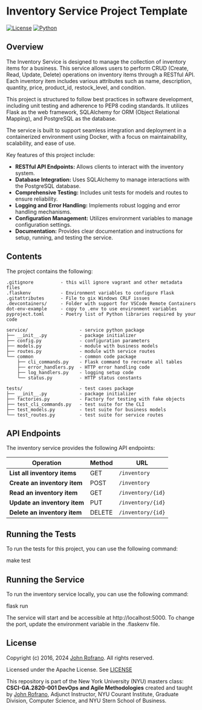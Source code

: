 # Inventory Service Project Template

[![License](https://img.shields.io/badge/License-Apache_2.0-blue.svg)](https://opensource.org/licenses/Apache-2.0)
[![Python](https://img.shields.io/badge/Language-Python-blue.svg)](https://python.org/)

## Overview

The Inventory Service is designed to manage the collection of inventory items for a business. This service allows users to perform CRUD (Create, Read, Update, Delete) operations on inventory items through a RESTful API. Each inventory item includes various attributes such as name, description, quantity, price, product_id, restock_level, and condition.

This project is structured to follow best practices in software development, including unit testing and adherence to PEP8 coding standards. It utilizes Flask as the web framework, SQLAlchemy for ORM (Object Relational Mapping), and PostgreSQL as the database.

The service is built to support seamless integration and deployment in a containerized environment using Docker, with a focus on maintainability, scalability, and ease of use.

Key features of this project include:

- **RESTful API Endpoints:** Allows clients to interact with the inventory system.
- **Database Integration:** Uses SQLAlchemy to manage interactions with the PostgreSQL database.
- **Comprehensive Testing:** Includes unit tests for models and routes to ensure reliability.
- **Logging and Error Handling:** Implements robust logging and error handling mechanisms.
- **Configuration Management:** Utilizes environment variables to manage configuration settings.
- **Documentation:** Provides clear documentation and instructions for setup, running, and testing the service.

## Contents

The project contains the following:

```text
.gitignore          - this will ignore vagrant and other metadata files
.flaskenv           - Environment variables to configure Flask
.gitattributes      - File to gix Windows CRLF issues
.devcontainers/     - Folder with support for VSCode Remote Containers
dot-env-example     - copy to .env to use environment variables
pyproject.toml      - Poetry list of Python libraries required by your code

service/                   - service python package
├── __init__.py            - package initializer
├── config.py              - configuration parameters
├── models.py              - module with business models
├── routes.py              - module with service routes
└── common                 - common code package
    ├── cli_commands.py    - Flask command to recreate all tables
    ├── error_handlers.py  - HTTP error handling code
    ├── log_handlers.py    - logging setup code
    └── status.py          - HTTP status constants

tests/                     - test cases package
├── __init__.py            - package initializer
├── factories.py           - Factory for testing with fake objects
├── test_cli_commands.py   - test suite for the CLI
├── test_models.py         - test suite for business models
└── test_routes.py         - test suite for service routes
```

## API Endpoints

The inventory service provides the following API endpoints:

| Operation                    | Method | URL                           |
|------------------------------|--------|-------------------------------|
| **List all inventory items** | GET    | `/inventory`                  |
| **Create an inventory item** | POST   | `/inventory`                  |
| **Read an inventory item**   | GET    | `/inventory/{id}`             |
| **Update an inventory item** | PUT    | `/inventory/{id}`             |
| **Delete an inventory item** | DELETE | `/inventory/{id}`             |

## Running the Tests

To run the tests for this project, you can use the following command:

make test

## Running the Service

To run the inventory service locally, you can use the following command:

flask run

The service will start and be accessible at http://localhost:5000. To change the port, update the environment variable in the .flaskenv file.

## License

Copyright (c) 2016, 2024 [John Rofrano](https://www.linkedin.com/in/JohnRofrano/). All rights reserved.

Licensed under the Apache License. See [LICENSE](LICENSE)

This repository is part of the New York University (NYU) masters class: **CSCI-GA.2820-001 DevOps and Agile Methodologies** created and taught by [John Rofrano](https://cs.nyu.edu/~rofrano/), Adjunct Instructor, NYU Courant Institute, Graduate Division, Computer Science, and NYU Stern School of Business.

